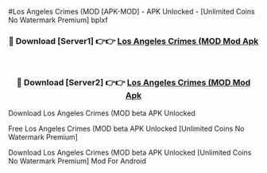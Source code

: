 #Los Angeles Crimes (MOD [APK-MOD] - APK Unlocked - [Unlimited Coins No Watermark Premium] bplxf



<div align="center">

<h3>🔴 Download [Server1] 👉👉 <a href="https://momento.my/?title=Los_Angeles_Crimes_(MOD">Los Angeles Crimes (MOD Mod Apk</a></h3><br>

<h3>🔴 Download [Server2] 👉👉 <a href="https://momento.my/?title=Los_Angeles_Crimes_(MOD">Los Angeles Crimes (MOD Mod Apk</a></h3>
</div>



Download Los Angeles Crimes (MOD beta APK Unlocked

Free Los Angeles Crimes (MOD beta APK Unlocked [Unlimited Coins No Watermark Premium]

Download Los Angeles Crimes (MOD beta APK Unlocked [Unlimited Coins No Watermark Premium] Mod For Android
